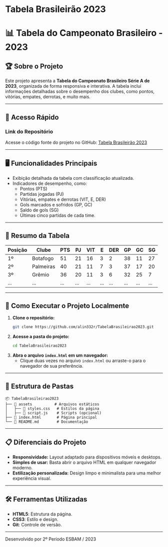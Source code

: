 # Tabela Brasileirão 2023

# 📊 Tabela do Campeonato Brasileiro - 2023

## 🏆 **Sobre o Projeto**
Este projeto apresenta a **Tabela do Campeonato Brasileiro Série A de 2023**, organizada de forma responsiva e interativa. A tabela inclui informações detalhadas sobre o desempenho dos clubes, como pontos, vitórias, empates, derrotas, e muito mais. 

---

## 📂 **Acesso Rápido**
### **Link do Repositório**
Acesse o código fonte do projeto no GitHub: [Tabela Brasileirão 2023](https://github.com/alin332r/TabelaBrasileirao2023.git)

---

## 🖥️ **Funcionalidades Principais**
- Exibição detalhada da tabela com classificação atualizada.
- Indicadores de desempenho, como:
  - Pontos (PTS)
  - Partidas jogadas (PJ)
  - Vitórias, empates e derrotas (VIT, E, DER)
  - Gols marcados e sofridos (GP, GC)
  - Saldo de gols (SG)
  - Últimas cinco partidas de cada time.

---

## 🌟 **Resumo da Tabela**
| **Posição** | **Clube**          | **PTS** | **PJ** | **VIT** | **E** | **DER** | **GP** | **GC** | **SG** |
|-------------|--------------------|---------|--------|---------|-------|---------|--------|--------|--------|
| 1º          | Botafogo           | 51      | 21     | 16      | 3     | 2       | 38     | 11     | 27     |
| 2º          | Palmeiras          | 40      | 21     | 11      | 7     | 3       | 37     | 17     | 20     |
| 3º          | Grêmio             | 36      | 20     | 11      | 3     | 6       | 32     | 25     | 7      |
| ...         | ...                | ...     | ...    | ...     | ...   | ...     | ...    | ...    | ...    |

---

## 🔧 **Como Executar o Projeto Localmente**
1. **Clone o repositório:**
   ```bash
   git clone https://github.com/alin332r/TabelaBrasileirao2023.git
   ```
2. **Acesse a pasta do projeto:**
   ```bash
   cd TabelaBrasileirao2023
   ```
3. **Abra o arquivo `index.html` em um navegador:**
   - Clique duas vezes no arquivo `index.html` ou arraste-o para o navegador de sua preferência.

---

## 📂 **Estrutura de Pastas**
```plaintext
📦 TabelaBrasileirao2023
├── 📁 assets          # Arquivos estáticos
│   ├── 📄 styles.css   # Estilos da página
│   ├── 📄 script.js    # Scripts (opcional)
├── 📄 index.html       # Página principal
└── 📄 README.md        # Documentação
```

---

## 📋 **Diferenciais do Projeto**
- **Responsividade:** Layout adaptado para dispositivos móveis e desktops.
- **Simples de usar:** Basta abrir o arquivo HTML em qualquer navegador moderno.
- **Estilização personalizada:** Design limpo e minimalista para uma melhor experiência visual.

---


## 🛠️ **Ferramentas Utilizadas**
- **HTML5**: Estrutura da página.
- **CSS3**: Estilo e design.
- **Git**: Controle de versão.

---


Desenvolvido por 2º Período ESBAM / 2023

